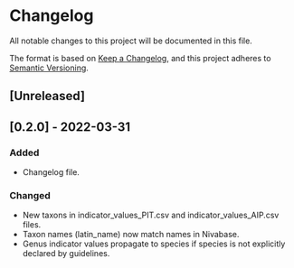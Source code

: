 # Changelog
All notable changes to this project will be documented in this file.

The format is based on [Keep a Changelog](https://keepachangelog.com/en/1.0.0/),
and this project adheres to [Semantic Versioning](https://semver.org/spec/v2.0.0.html).

## [Unreleased]

## [0.2.0] - 2022-03-31
### Added 
- Changelog file.
### Changed 
- New taxons in indicator_values_PIT.csv and indicator_values_AIP.csv files.
- Taxon names (latin_name) now match names in Nivabase.
- Genus indicator values propagate to species if species is not explicitly 
declared by guidelines.